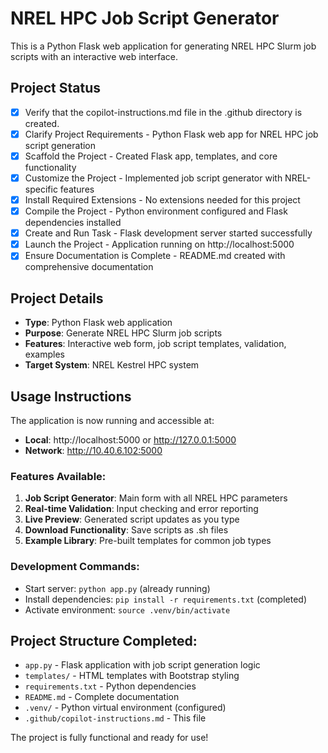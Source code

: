 # NREL HPC Job Script Generator

This is a Python Flask web application for generating NREL HPC Slurm job scripts with an interactive web interface.

## Project Status
- [x] Verify that the copilot-instructions.md file in the .github directory is created.
- [x] Clarify Project Requirements - Python Flask web app for NREL HPC job script generation
- [x] Scaffold the Project - Created Flask app, templates, and core functionality  
- [x] Customize the Project - Implemented job script generator with NREL-specific features
- [x] Install Required Extensions - No extensions needed for this project
- [x] Compile the Project - Python environment configured and Flask dependencies installed
- [x] Create and Run Task - Flask development server started successfully
- [x] Launch the Project - Application running on http://localhost:5000
- [x] Ensure Documentation is Complete - README.md created with comprehensive documentation

## Project Details
- **Type**: Python Flask web application
- **Purpose**: Generate NREL HPC Slurm job scripts
- **Features**: Interactive web form, job script templates, validation, examples
- **Target System**: NREL Kestrel HPC system

## Usage Instructions

The application is now running and accessible at:
- **Local**: http://localhost:5000 or http://127.0.0.1:5000
- **Network**: http://10.40.6.102:5000

### Features Available:
1. **Job Script Generator**: Main form with all NREL HPC parameters
2. **Real-time Validation**: Input checking and error reporting  
3. **Live Preview**: Generated script updates as you type
4. **Download Functionality**: Save scripts as .sh files
5. **Example Library**: Pre-built templates for common job types

### Development Commands:
- Start server: `python app.py` (already running)
- Install dependencies: `pip install -r requirements.txt` (completed)
- Activate environment: `source .venv/bin/activate`

## Project Structure Completed:
- `app.py` - Flask application with job script generation logic
- `templates/` - HTML templates with Bootstrap styling
- `requirements.txt` - Python dependencies
- `README.md` - Complete documentation
- `.venv/` - Python virtual environment (configured)
- `.github/copilot-instructions.md` - This file

The project is fully functional and ready for use!